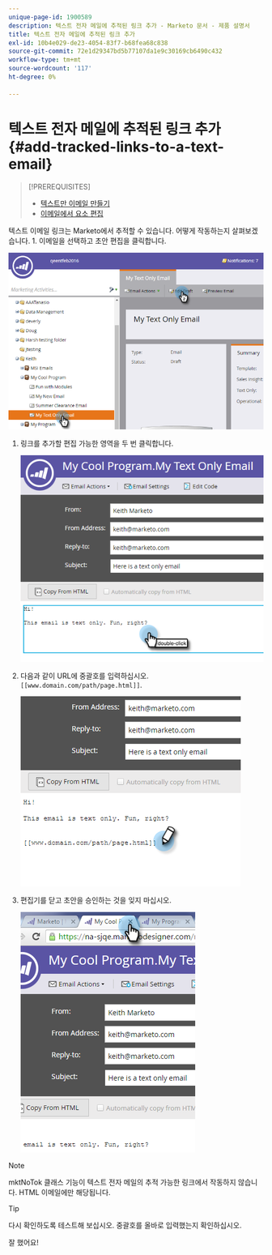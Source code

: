 ```yaml
---
unique-page-id: 1900589
description: 텍스트 전자 메일에 추적된 링크 추가 - Marketo 문서 - 제품 설명서
title: 텍스트 전자 메일에 추적된 링크 추가
exl-id: 10b4e029-de23-4054-83f7-b68fea68c838
source-git-commit: 72e1d29347bd5b77107da1e9c30169cb6490c432
workflow-type: tm+mt
source-wordcount: '117'
ht-degree: 0%

---
```


# 텍스트 전자 메일에 추적된 링크 추가 {#add-tracked-links-to-a-text-email}

>[!PREREQUISITES]
>
>* [텍스트만 이메일 만들기](/help/marketo/product-docs/email-marketing/general/creating-an-email/create-a-text-only-email.md)
>* [이메일에서 요소 편집](/help/marketo/product-docs/email-marketing/general/email-editor-2/edit-elements-in-an-email.md)


텍스트 이메일 링크는 Marketo에서 추적할 수 있습니다. 어떻게 작동하는지 살펴보겠습니다. 1. 이메일을 선택하고 초안 편집을 클릭합니다.

![](assets/one-9.png)

1. 링크를 추가할 편집 가능한 영역을 두 번 클릭합니다.

   ![](assets/two-8.png)

1. 다음과 같이 URL에 중괄호를 입력하십시오. `[[www.domain.com/path/page.html]]`.

   ![](assets/three-8.png)

1. 편집기를 닫고 초안을 승인하는 것을 잊지 마십시오.

   ![](assets/four-6.png)

>[!NOTE]
>
>mktNoTok 클래스 기능이 텍스트 전자 메일의 추적 가능한 링크에서 작동하지 않습니다. HTML 이메일에만 해당됩니다.

>[!TIP]
>
>다시 확인하도록 테스트해 보십시오. 중괄호를 올바로 입력했는지 확인하십시오.

잘 했어요!
